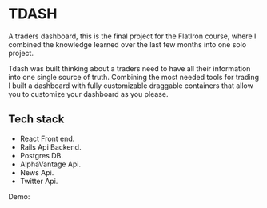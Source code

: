 # TDASH

A traders dashboard, this is the final project for the FlatIron course, where I combined the knowledge learned over the last few months into one solo project. 

Tdash was built thinking about a traders need to have all their information into one single source of truth.
Combining the most needed tools for trading I built a dashboard with fully customizable draggable containers that allow you to customize your dashboard as you please. 

## Tech stack

- React Front end.
- Rails Api Backend.
- Postgres DB.
- AlphaVantage Api. 
- News Api. 
- Twitter Api. 

Demo: 

